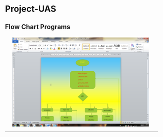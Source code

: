 # Project-UAS


## Flow Chart Programs 
<ol>
   <img src="https://github.com/tamarosinaga/python-list-dasar/blob/master/gambar%20flowchart.png" width="450" height="300" />
</ol>
<hr/>
